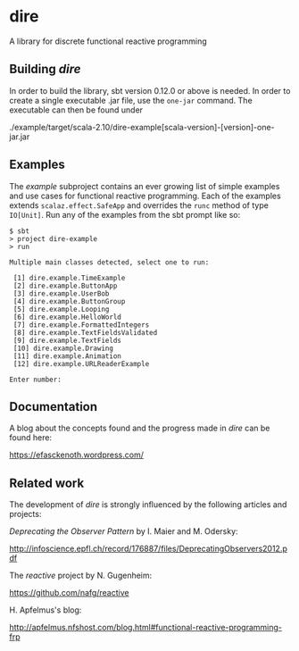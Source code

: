 # dire

A library for discrete functional reactive programming

## Building *dire*

In order to build the library, sbt version 0.12.0 or above is needed. In order
to create a single executable .jar file, use the `one-jar` command. The executable
can then be found under

./example/target/scala-2.10/dire-example[scala-version]-[version]-one-jar.jar

## Examples

The *example* subproject contains an ever growing list of simple examples and use
cases for functional reactive programming. Each of the examples extends
`scalaz.effect.SafeApp` and overrides the `runc` method of type `IO[Unit]`.
Run any of the examples from the sbt prompt like so:

```
$ sbt
> project dire-example
> run

Multiple main classes detected, select one to run:

 [1] dire.example.TimeExample
 [2] dire.example.ButtonApp
 [3] dire.example.UserBob
 [4] dire.example.ButtonGroup
 [5] dire.example.Looping
 [6] dire.example.HelloWorld
 [7] dire.example.FormattedIntegers
 [8] dire.example.TextFieldsValidated
 [9] dire.example.TextFields
 [10] dire.example.Drawing
 [11] dire.example.Animation
 [12] dire.example.URLReaderExample

Enter number:
```

## Documentation

A blog about the concepts found and the progress made in *dire* can be found here:

https://efasckenoth.wordpress.com/

## Related work

The development of *dire* is strongly influenced by the following articles and projects:

*Deprecating the Observer Pattern* by I. Maier and M. Odersky:

http://infoscience.epfl.ch/record/176887/files/DeprecatingObservers2012.pdf

The *reactive* project by N. Gugenheim:

https://github.com/nafg/reactive

H. Apfelmus's blog:

http://apfelmus.nfshost.com/blog.html#functional-reactive-programming-frp

